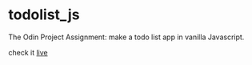 # todolist_js

The Odin Project Assignment: make a todo list app in vanilla Javascript.

check it [live](https://timothy-taylor.github.io/todolist_js/)
